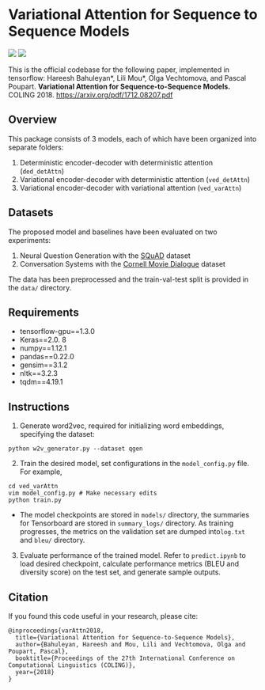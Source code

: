 
# Variational Attention for Sequence to Sequence Models 

![](https://img.shields.io/badge/python-3.6-brightgreen.svg) ![](https://img.shields.io/badge/tensorflow-1.3.0-orange.svg)

This is the official codebase for the following paper, implemented in tensorflow:
Hareesh Bahuleyan*, Lili Mou*, Olga Vechtomova, and Pascal Poupart. **Variational Attention for Sequence-to-Sequence Models.** COLING 2018. https://arxiv.org/pdf/1712.08207.pdf

## Overview
This package consists of 3 models, each of which have been organized into separate folders:
1. Deterministic encoder-decoder with deterministic attention (`ded_detAttn`)
2. Variational encoder-decoder with deterministic attention (`ved_detAttn`)
3. Variational encoder-decoder with variational attention (`ved_varAttn`)

## Datasets
The proposed model and baselines have been evaluated on two experiments:
 1. Neural Question Generation
 with the [SQuAD](https://rajpurkar.github.io/SQuAD-explorer/) dataset
 2. Conversation Systems with the [Cornell Movie Dialogue](https://www.cs.cornell.edu/~cristian/Cornell_Movie-Dialogs_Corpus.html) dataset

The data has been preprocessed and the train-val-test split is provided in the `data/` directory.

## Requirements
- tensorflow-gpu==1.3.0
- Keras==2.0. 8
- numpy==1.12.1
- pandas==0.22.0
- gensim==3.1.2
- nltk==3.2.3
- tqdm==4.19.1

## Instructions
1. Generate word2vec, required for initializing word embeddings, specifying the dataset:
```
python w2v_generator.py --dataset qgen 
```
2. Train the desired model, set configurations in the `model_config.py` file. For example,
```
cd ved_varAttn
vim model_config.py # Make necessary edits
python train.py
``` 
- The model checkpoints are stored in `models/` directory, the summaries for Tensorboard are stored in `summary_logs/` directory. As training progresses, the metrics on the validation set are dumped into`log.txt`  and `bleu/` directory.
3. Evaluate performance of the trained model. Refer to `predict.ipynb` to load desired checkpoint, calculate performance metrics (BLEU and diversity score) on the test set, and generate sample outputs. 

## Citation
If you found this code useful in your research, please cite:
```
@inproceedings{varAttn2018,
  title={Variational Attention for Sequence-to-Sequence Models},
  author={Bahuleyan, Hareesh and Mou, Lili and Vechtomova, Olga and Poupart, Pascal},
  booktitle={Proceedings of the 27th International Conference on Computational Linguistics (COLING)},
  year={2018}
}
```